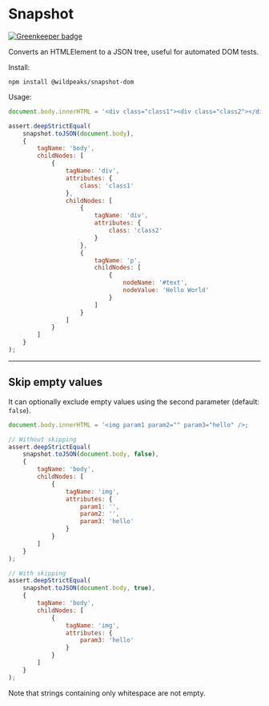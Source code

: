 # Snapshot

[![Greenkeeper badge](https://badges.greenkeeper.io/wildpeaks/package-snapshot-dom.svg)](https://greenkeeper.io/)

Converts an HTMLElement to a JSON tree, useful for automated DOM tests.

Install:

	npm install @wildpeaks/snapshot-dom

Usage:

````js
document.body.innerHTML = '<div class="class1"><div class="class2"></div><p>Hello World</p></div>';

assert.deepStrictEqual(
	snapshot.toJSON(document.body),
	{
		tagName: 'body',
		childNodes: [
			{
				tagName: 'div',
				attributes: {
					class: 'class1'
				},
				childNodes: [
					{
						tagName: 'div',
						attributes: {
							class: 'class2'
						}
					},
					{
						tagName: 'p',
						childNodes: [
							{
								nodeName: '#text',
								nodeValue: 'Hello World'
							}
						]
					}
				]
			}
		]
	}
);
````

---
## Skip empty values

It can optionally exclude empty values using the second parameter (default: `false`).


````js
document.body.innerHTML = '<img param1 param2="" param3="hello" />;

// Without skipping
assert.deepStrictEqual(
	snapshot.toJSON(document.body, false),
	{
		tagName: 'body',
		childNodes: [
			{
				tagName: 'img',
				attributes: {
					param1: '',
					param2: '',
					param3: 'hello'
				}
			}
		]
	}
);

// With skipping
assert.deepStrictEqual(
	snapshot.toJSON(document.body, true),
	{
		tagName: 'body',
		childNodes: [
			{
				tagName: 'img',
				attributes: {
					param3: 'hello'
				}
			}
		]
	}
);
````

Note that strings containing only whitespace are not empty.

